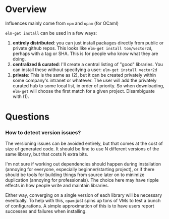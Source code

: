 # Overview

Influences mainly come from `npm` and `opam` (for OCaml)

`elm-get install` can be used in a few ways:

 1. **entirely distributed**: you can just install packages directly from public
    or private github repos. This looks like `elm-get install tom/vector2d`,
    perhaps with a tag or SHA. This is for people who know what they are doing.
 2. **centralized & curated**: I'll create a central listing of "good" libraries.
    You can install these without specifying a user: `elm-get install vector2d`
 3. **private**: This is the same as (2), but it can be created privately within
    some company's intranet or whatever. The user will add the privately curated hub to
    some local list, in order of priority. So when downloading, `elm-get` will choose
    the first match for a given project. Disambiguate with (1).

# Questions

### How to detect version issues?

The versioning issues can be avoided entirely, but that comes at the cost of size of
generated code. It should be fine to use N different versions of the same library, but
that costs N extra bits.

I'm not sure if working out dependencies should happen during installation
(annoying for everyone, especially beginner/starting project), or if there
should be tools for building things from source later on to minimize
duplication (annoying for professionals). The choice here may have ripple effects
in how people write and maintain libraries.

Either way, converging on a single version of each library will be
necessary eventually. To help with this, `opam` just spins up tons of
VMs to test a bunch of configurations. A simple approximation of this
is to have users report successes and failures when installing.
